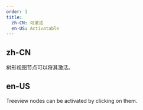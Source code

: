 ```yaml
---
order: 1
title:
  zh-CN: 可激活
  en-US: Activatable
---
```


## zh-CN

树形视图节点可以将其激活。

## en-US

Treeview nodes can be activated by clicking on them.